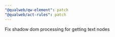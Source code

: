 ```yaml
---
"@qualweb/qw-element": patch
"@qualweb/act-rules": patch
---
```


Fix shadow dom processing for getting text nodes
